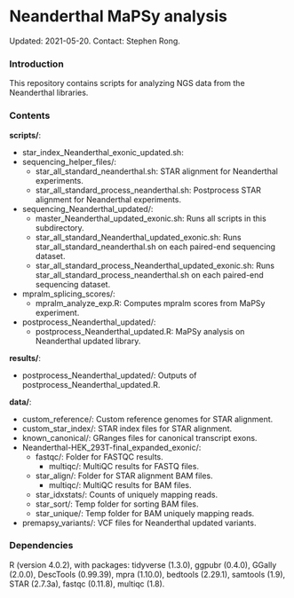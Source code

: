 # Neanderthal MaPSy analysis

Updated: 2021-05-20. Contact: Stephen Rong.


### Introduction

This repository contains scripts for analyzing NGS data from the Neanderthal libraries.


### Contents

**scripts/**: 
  * star_index_Neanderthal_exonic_updated.sh: 
  * sequencing_helper_files/: 
    * star_all_standard_neanderthal.sh: STAR alignment for Neanderthal experiments.
    * star_all_standard_process_neanderthal.sh: Postprocess STAR alignment for Neanderthal experiments.
  * sequencing_Neanderthal_updated/: 
    * master_Neanderthal_updated_exonic.sh: Runs all scripts in this subdirectory.
    * star_all_standard_Neanderthal_updated_exonic.sh: Runs star_all_standard_neanderthal.sh on each paired-end sequencing dataset.
    * star_all_standard_process_Neanderthal_updated_exonic.sh: Runs star_all_standard_process_neanderthal.sh on each paired-end sequencing dataset.
  * mpralm_splicing_scores/: 
    * mpralm_analyze_exp.R: Computes mpralm scores from MaPSy experiment.
  * postprocess_Neanderthal_updated/: 
    * postprocess_Neanderthal_updated.R: MaPSy analysis on Neanderthal updated library.

**results/**: 
  * postprocess_Neanderthal_updated/: Outputs of postprocess_Neanderthal_updated.R.

**data/**:
  * custom_reference/: Custom reference genomes for STAR alignment.
  * custom_star_index/: STAR index files for STAR alignment.
  * known_canonical/: GRanges files for canonical transcript exons.
  * Neanderthal-HEK_293T-final_expanded_exonic/: 
    * fastqc/: Folder for FASTQC results.
      * multiqc/: MultiQC results for FASTQ files.
    * star_align/: Folder for STAR alignment BAM files.
      * multiqc/: MultiQC results for BAM files.
    * star_idxstats/: Counts of uniquely mapping reads.
    * star_sort/: Temp folder for sorting BAM files.
    * star_unique/: Temp folder for BAM uniquely mapping reads.
  * premapsy_variants/: VCF files for Neanderthal updated variants.


### Dependencies

R (version 4.0.2), with packages: tidyverse (1.3.0), ggpubr (0.4.0), GGally (2.0.0), DescTools (0.99.39), mpra (1.10.0), bedtools (2.29.1), samtools (1.9), STAR (2.7.3a), fastqc (0.11.8), multiqc (1.8).
